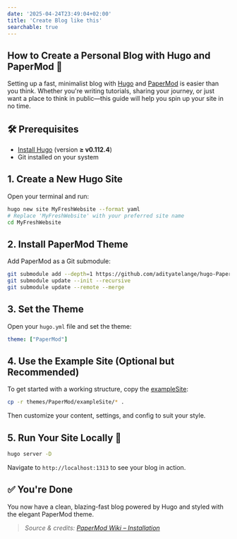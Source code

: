 ```yaml
---
date: '2025-04-24T23:49:04+02:00'
title: 'Create Blog like this'
searchable: true
---
```


## How to Create a Personal Blog with Hugo and PaperMod 🚀

Setting up a fast, minimalist blog with [Hugo](https://gohugo.io/) and [PaperMod](https://github.com/adityatelange/hugo-PaperMod) is easier than you think. Whether you're writing tutorials, sharing your journey, or just want a place to think in public—this guide will help you spin up your site in no time.

## 🛠 Prerequisites

- [Install Hugo](https://gohugo.io/getting-started/install/) (version **≥ v0.112.4**)
- Git installed on your system

## 1. Create a New Hugo Site

Open your terminal and run:

```bash
hugo new site MyFreshWebsite --format yaml
# Replace 'MyFreshWebsite' with your preferred site name
cd MyFreshWebsite
```

## 2. Install PaperMod Theme

Add PaperMod as a Git submodule:

```bash
git submodule add --depth=1 https://github.com/adityatelange/hugo-PaperMod.git themes/PaperMod
git submodule update --init --recursive
git submodule update --remote --merge
```

## 3. Set the Theme

Open your `hugo.yml` file and set the theme:

```yaml
theme: ["PaperMod"]
```

## 4. Use the Example Site (Optional but Recommended)

To get started with a working structure, copy the [exampleSite](https://github.com/adityatelange/hugo-PaperMod/tree/exampleSite):

```bash
cp -r themes/PaperMod/exampleSite/* .
```

Then customize your content, settings, and config to suit your style.

## 5. Run Your Site Locally 🧪

```bash
hugo server -D
```

Navigate to `http://localhost:1313` to see your blog in action.

## ✅ You're Done

You now have a clean, blazing-fast blog powered by Hugo and styled with the elegant PaperMod theme.

> _Source & credits: [PaperMod Wiki – Installation](https://github.com/adityatelange/hugo-PaperMod/wiki/Installation)_
